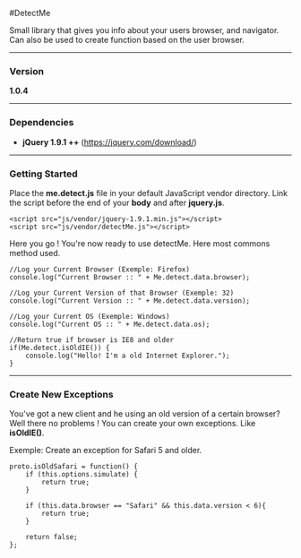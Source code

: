 #DetectMe

Small library that gives you info about your users browser, and navigator.
Can also be used to create function based on the user browser.

---

### Version

**1.0.4**

---

### Dependencies

- **jQuery 1.9.1 ++** (https://jquery.com/download/)

---

### Getting Started

Place the **me.detect.js** file in your default JavaScript vendor directory. Link the script before the end of your **body** and after **jquery.js**.

```
<script src="js/vendor/jquery-1.9.1.min.js"></script>
<script src="js/vendor/detectMe.js"></script>
```
Here you go ! You're now ready to use detectMe. Here most commons method used.

```
//Log your Current Browser (Exemple: Firefox)
console.log("Current Browser :: " + Me.detect.data.browser);

//Log your Current Version of that Browser (Exemple: 32)
console.log("Current Version :: " + Me.detect.data.version);

//Log your Current OS (Exemple: Windows)
console.log("Current OS :: " + Me.detect.data.os);

//Return true if browser is IE8 and older
if(Me.detect.isOldIE()) {
    console.log("Hello! I'm a old Internet Explorer.");
}

```

---

### Create New Exceptions

You've got a new client and he using an old version of a certain browser? Well there no problems ! You can create your own exceptions. Like **isOldIE()**.

Exemple: Create an exception for Safari 5 and older.
```
proto.isOldSafari = function() {
	if (this.options.simulate) {
		return true;
	}

	if (this.data.browser == "Safari" && this.data.version < 6){
        return true;
    }

	return false;
};

```